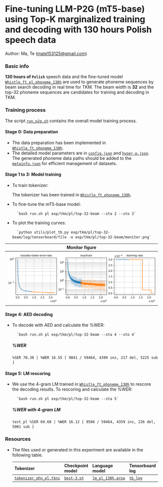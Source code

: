 # Fine-tuning LLM-P2G (mT5-base) using Top-K marginalized training and decoding with 130 hours Polish speech data
Author: Ma, Te (mate153125@gmail.com)
### Basic info

__130 hours of `Polish`__ speech data and the fine-tuned model [`Whistle_ft_pl_phoneme_130h`](../../../Crosslingual/pl/Whistle_ft_phoneme_130h/readme.md) are used to generate phoneme sequences by beam search decoding in real time for TKM. The beam width is __32__ and the top-32 phoneme sequences are candidates for training and decoding in TKM. 


### Training process

The script [`run_p2g.sh`](../../../../run_p2g.sh) contains the overall model training process.

#### Stage 0: Data preparation
* The data preparation has been implemented in [`Whistle_ft_phoneme_130h`](../../../Crosslingual/pl/Whistle_ft_phoneme_130h/readme.md). 
* The detailed model parameters are in [`config.json`](config.json) and [`hyper-p.json`](hyper-p.json). The generated phoneme data paths should be added to the [`metainfo.json`](../../../data/metainfo.json) for efficient management of datasets.

#### Stage 1 to 3: Model training

* To train tokenizer:

    The tokenizer has been trained in [`Whistle_ft_phoneme_130h`](../../../Crosslingual/pl/Whistle_ft_phoneme_130h/readme.md).

* To fine-tune the mT5-base model:

        `bash run.sh pl exp/tkm/pl/top-32-beam --sta 2 --sto 3`
* To plot the training curves:

        `python utils/plot_tb.py exp/tkm/pl/top-32-beam/log/tensorboard/file -o exp/tkm/pl/top-32-beam/monitor.png`

|     Monitor figure    |
|:-----------------------:|
|![tb-plot](./monitor.png)|

#### Stage 4: AED decoding
* To decode with AED and calculate the %WER:

        `bash run.sh pl exp/tkm/pl/top-32-beam --sta 4 --sto 4`

    ##### %WER
    ```
    %SER 70.38 | %WER 16.55 [ 9841 / 59464, 4399 ins, 217 del, 5225 sub ]
    ```

#### Stage 5: LM rescoring

* We use the 4-gram LM trained in [`Whistle_ft_phoneme_130h`](../../../Crosslingual/pl/Whistle_ft_phoneme_130h/readme.md) to rescore the decoding results.
To rescoring and calculate the %WER:

        `bash run.sh pl exp/tkm/pl/top-32-beam --sta 5`

    ##### %WER with 4-gram LM
    ```
    test_pl %SER 69.68 | %WER 16.12 [ 9586 / 59464, 4359 ins, 226 del, 5001 sub ]
    ```

### Resources
* The files used or generated in this experiment are available in the following table.

     | Tokenizer | Checkpoint model | Language model | Tensorboard log |
    | ----------- | ----------- | ----------- | ----------- |
    | [`tokenizer_phn_pl.tknz`](http://cat-ckpt.oss-cn-beijing.aliyuncs.com/cat-multilingual/cv-lang10/dict/pl/tokenizer_phn_pl.tknz?OSSAccessKeyId=LTAI5tF9KeigLW4UoLbK9vnJ&Expires=2064482941&Signature=6E0P6xis%2FBTZjIkbdIaLS%2F%2Br%2FyU%3D) | [`best-3.pt`](http://cat-ckpt.oss-cn-beijing.aliyuncs.com/cat-multilingual/llm-p2g/exp/pl/top-32-beam_best-3.pt?OSSAccessKeyId=LTAI5tF9KeigLW4UoLbK9vnJ&Expires=2064495753&Signature=PVO3eV3LZDHp%2FZCmVzIOZuZ%2B8s4%3D) | [`lm_pl_130h.arpa`](http://cat-ckpt.oss-cn-beijing.aliyuncs.com/cat-multilingual/cv-lang10/dict/pl/lm_pl_130h_4gram.arpa?OSSAccessKeyId=LTAI5tF9KeigLW4UoLbK9vnJ&Expires=2064492786&Signature=R2c0spDVXOPoMSpaC35EvV9Nt7k%3D) | [`tb_log`](http://cat-ckpt.oss-cn-beijing.aliyuncs.com/cat-multilingual/llm-p2g/exp/pl/tb_log_top-32-beam.tar.gz?OSSAccessKeyId=LTAI5tF9KeigLW4UoLbK9vnJ&Expires=2064495778&Signature=ByVYJLvKTTwnNgRgxuUu8KSGBnE%3D) |
